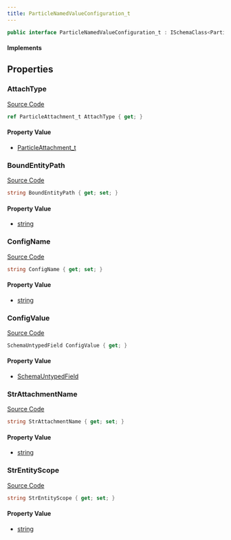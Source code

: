```yaml
---
title: ParticleNamedValueConfiguration_t
---
```


```csharp
public interface ParticleNamedValueConfiguration_t : ISchemaClass<ParticleNamedValueConfiguration_t>, ISchemaField, ISchemaClass, INativeHandle
```

#### Implements

## Properties

### AttachType

[Source Code](https://github.com/swiftly-solution/swiftlys2/blob/beta/managed/src/SwiftlyS2.Generated/Schemas/Interfaces/ParticleNamedValueConfiguration_t.cs#L21)

```csharp
ref ParticleAttachment_t AttachType { get; }
```

#### Property Value

- [ParticleAttachment_t](/docs/api/shared/schemadefinitions/particleattachment_t)

### BoundEntityPath

[Source Code](https://github.com/swiftly-solution/swiftlys2/blob/beta/managed/src/SwiftlyS2.Generated/Schemas/Interfaces/ParticleNamedValueConfiguration_t.cs#L23)

```csharp
string BoundEntityPath { get; set; }
```

#### Property Value

- [string](https://learn.microsoft.com/dotnet/api/system.string)

### ConfigName

[Source Code](https://github.com/swiftly-solution/swiftlys2/blob/beta/managed/src/SwiftlyS2.Generated/Schemas/Interfaces/ParticleNamedValueConfiguration_t.cs#L16)

```csharp
string ConfigName { get; set; }
```

#### Property Value

- [string](https://learn.microsoft.com/dotnet/api/system.string)

### ConfigValue

[Source Code](https://github.com/swiftly-solution/swiftlys2/blob/beta/managed/src/SwiftlyS2.Generated/Schemas/Interfaces/ParticleNamedValueConfiguration_t.cs#L19)

```csharp
SchemaUntypedField ConfigValue { get; }
```

#### Property Value

- [SchemaUntypedField](/docs/api/shared/schemas/schemauntypedfield)

### StrAttachmentName

[Source Code](https://github.com/swiftly-solution/swiftlys2/blob/beta/managed/src/SwiftlyS2.Generated/Schemas/Interfaces/ParticleNamedValueConfiguration_t.cs#L27)

```csharp
string StrAttachmentName { get; set; }
```

#### Property Value

- [string](https://learn.microsoft.com/dotnet/api/system.string)

### StrEntityScope

[Source Code](https://github.com/swiftly-solution/swiftlys2/blob/beta/managed/src/SwiftlyS2.Generated/Schemas/Interfaces/ParticleNamedValueConfiguration_t.cs#L25)

```csharp
string StrEntityScope { get; set; }
```

#### Property Value

- [string](https://learn.microsoft.com/dotnet/api/system.string)

